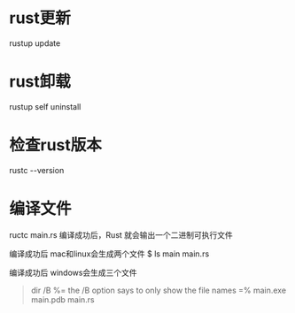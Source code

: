 # rust更新
rustup update

# rust卸载
rustup self uninstall

# 检查rust版本
rustc --version

# 编译文件
ructc main.rs
编译成功后，Rust 就会输出一个二进制可执行文件

编译成功后 mac和linux会生成两个文件
$ ls
main  main.rs

编译成功后 windows会生成三个文件
> dir /B %= the /B option says to only show the file names =%
main.exe
main.pdb
main.rs
